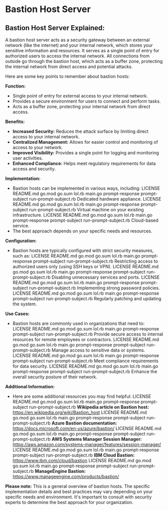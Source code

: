 # Bastion Host Server
## Bastion Host Server Explained:

A bastion host server acts as a security gateway between an external network (like the internet) and your internal network, which stores your sensitive information and resources. It serves as a single point of entry for authorized users to access the internal network. All connections from outside go through the bastion host, which acts as a buffer zone, protecting the internal network from direct access and potential attacks.

Here are some key points to remember about bastion hosts:

**Function:**

* Single point of entry for external access to your internal network.
* Provides a secure environment for users to connect and perform tasks.
* Acts as a buffer zone, protecting your internal network from direct access.

**Benefits:**

* **Increased Security:** Reduces the attack surface by limiting direct access to your internal network.
* **Centralized Management:** Allows for easier control and monitoring of access to your network.
* **Improved Visibility:** Provides a single point for logging and monitoring user activities.
* **Enhanced Compliance:** Helps meet regulatory requirements for data access and security.

**Implementation:**

* Bastion hosts can be implemented in various ways, including:
 LICENSE README.md go.mod go.sum lol.rb main.go prompt-response prompt-subject run-prompt-subject.rb Dedicated hardware appliance.
 LICENSE README.md go.mod go.sum lol.rb main.go prompt-response prompt-subject run-prompt-subject.rb Virtual machine on your existing infrastructure.
 LICENSE README.md go.mod go.sum lol.rb main.go prompt-response prompt-subject run-prompt-subject.rb Cloud-based service.
* The best approach depends on your specific needs and resources.

**Configuration:**

* Bastion hosts are typically configured with strict security measures, such as:
 LICENSE README.md go.mod go.sum lol.rb main.go prompt-response prompt-subject run-prompt-subject.rb Restricting access to authorized users only (using SSH keys or VPN).
 LICENSE README.md go.mod go.sum lol.rb main.go prompt-response prompt-subject run-prompt-subject.rb Disabling unnecessary services and ports.
 LICENSE README.md go.mod go.sum lol.rb main.go prompt-response prompt-subject run-prompt-subject.rb Implementing strong password policies.
 LICENSE README.md go.mod go.sum lol.rb main.go prompt-response prompt-subject run-prompt-subject.rb Regularly patching and updating the system.

**Use Cases:**

* Bastion hosts are commonly used in organizations that need to:
 LICENSE README.md go.mod go.sum lol.rb main.go prompt-response prompt-subject run-prompt-subject.rb Provide secure access to internal resources for remote employees or contractors.
 LICENSE README.md go.mod go.sum lol.rb main.go prompt-response prompt-subject run-prompt-subject.rb Manage access to sensitive data or systems.
 LICENSE README.md go.mod go.sum lol.rb main.go prompt-response prompt-subject run-prompt-subject.rb Meet compliance requirements for data security.
 LICENSE README.md go.mod go.sum lol.rb main.go prompt-response prompt-subject run-prompt-subject.rb Enhance the overall security posture of their network.


**Additional Information:**

* Here are some additional resources you may find helpful:
 LICENSE README.md go.mod go.sum lol.rb main.go prompt-response prompt-subject run-prompt-subject.rb **Wikipedia article on Bastion host:** https://en.wikipedia.org/wiki/Bastion_host
 LICENSE README.md go.mod go.sum lol.rb main.go prompt-response prompt-subject run-prompt-subject.rb **Azure Bastion documentation:** https://docs.microsoft.com/en-us/azure/bastion/
 LICENSE README.md go.mod go.sum lol.rb main.go prompt-response prompt-subject run-prompt-subject.rb **AWS Systems Manager Session Manager:** https://aws.amazon.com/systems-manager/features/session-manager/
 LICENSE README.md go.mod go.sum lol.rb main.go prompt-response prompt-subject run-prompt-subject.rb **IBM Cloud Bastion:** https://www.ibm.com/cloud/bastion
 LICENSE README.md go.mod go.sum lol.rb main.go prompt-response prompt-subject run-prompt-subject.rb **ManageEngine Bastion:** https://www.manageengine.com/products/bastion/


**Please note:** This is a general overview of bastion hosts. The specific implementation details and best practices may vary depending on your specific needs and environment. It's important to consult with security experts to determine the best approach for your organization.
